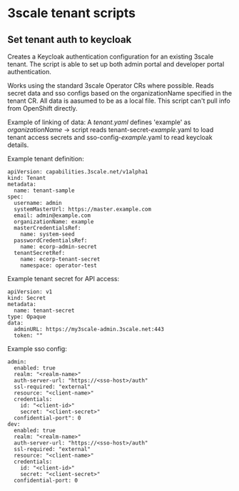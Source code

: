 # 3scale tenant scripts

## Set tenant auth to keycloak

Creates a Keycloak authentication configuration for an existing 3scale tenant. The script is able to set up both admin portal and developer portal authentication.

Works using the standard 3scale Operator CRs where possible. Reads secret data and sso configs based on the organizationName specified in the tenant CR. All data is aasumed to be as a local file. This script can't pull info from OpenShift directly.

Example of linking of data:
A *tenant.yaml* defines 'example' as _organizationName_ -> script reads tenant-secret-*example*.yaml to load tenant access secrets and sso-config-*example*.yaml to read keycloak details.

Example tenant definition:
````
apiVersion: capabilities.3scale.net/v1alpha1
kind: Tenant
metadata:
  name: tenant-sample
spec:
  username: admin
  systemMasterUrl: https://master.example.com
  email: admin@example.com
  organizationName: example
  masterCredentialsRef:
    name: system-seed
  passwordCredentialsRef:
    name: ecorp-admin-secret
  tenantSecretRef:
    name: ecorp-tenant-secret
    namespace: operator-test
````

Example tenant secret for API access:
````
apiVersion: v1
kind: Secret
metadata:
  name: tenant-secret
type: Opaque
data:
  adminURL: https://my3scale-admin.3scale.net:443
  token: ""
````

Example sso config:
````
admin:
  enabled: true
  realm: "<realm-name>"
  auth-server-url: "https://<sso-host>/auth"
  ssl-required: "external"
  resource: "<client-name>"
  credentials:
    id: "<client-id>"
    secret: "<client-secret>"
  confidential-port": 0
dev:
  enabled: true
  realm: "<realm-name>"
  auth-server-url: "https://<sso-host>/auth"
  ssl-required: "external"
  resource: "<client-name>"
  credentials:
    id: "<client-id>"
    secret: "<client-secret>"
  confidential-port: 0
````


